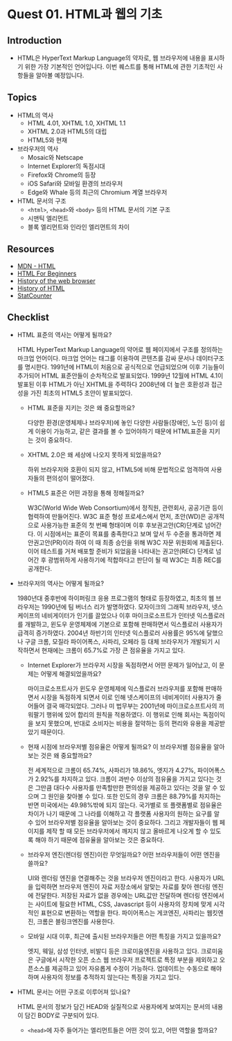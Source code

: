 # Quest 01. HTML과 웹의 기초

## Introduction

* HTML은 HyperText Markup Language의 약자로, 웹 브라우저에 내용을 표시하기 위한 가장 기본적인 언어입니다. 이번 퀘스트를 통해 HTML에 관한 기초적인 사항들을 알아볼 예정입니다.

## Topics

* HTML의 역사
  * HTML 4.01, XHTML 1.0, XHTML 1.1
  * XHTML 2.0과 HTML5의 대립
  * HTML5와 현재
* 브라우저의 역사
  * Mosaic와 Netscape
  * Internet Explorer의 독점시대
  * Firefox와 Chrome의 등장
  * iOS Safari와 모바일 환경의 브라우저
  * Edge와 Whale 등의 최근의 Chromium 계열 브라우저
* HTML 문서의 구조
  * `<html>`, `<head>`와 `<body>` 등의 HTML 문서의 기본 구조
  * 시맨틱 엘리먼트
  * 블록 엘리먼트와 인라인 엘리먼트의 차이

## Resources

* [MDN - HTML](https://developer.mozilla.org/ko/docs/Web/HTML)
* [HTML For Beginners](https://html.com/)
* [History of the web browser](https://en.wikipedia.org/wiki/History_of_the_web_browser)
* [History of HTML](https://en.wikipedia.org/wiki/HTML)
* [StatCounter](https://gs.statcounter.com/)

## Checklist

* HTML 표준의 역사는 어떻게 될까요?  

  HTML HyperText Markup Language의 약어로 웹 페이지에서 구조를 정의하는 마크업 언어이다. 마크업 언어는 태그를 이용하여 콘텐츠를 감싸 문서나 데이터구조를 명시한다. 1991년에 HTML이 처음으로 공식적으로 언급되었으며 이후 기능들이 추가되어 HTML 표준안들이 순차적으로 발표되었다. 1999년 12월에 HTML 4.1이 발표된 이후 HTML가 아닌 XHTML을 주력하다 2008년에 더 높은 호환성과 접근성을 가진 최초의 HTML5 초안이 발표되었다. 
  * HTML 표준을 지키는 것은 왜 중요할까요? 
   
    다양한 환경(운영체제나 브라우저)에 놓인 다양한 사람들(장애인, 노인 등)이 쉽게 이용이 가능하고, 같은 결과를 볼 수 있어야하기 때문에 HTML표준을 지키는 것이 중요하다. 
  * XHTML 2.0은 왜 세상에 나오지 못하게 되었을까요? 

    하위 브라우저와 호환이 되지 않고, HTML5에 비해 문법적으로 엄격하여 사용자들의 편의성이 떨어졌다.
  * HTML5 표준은 어떤 과정을 통해 정해질까요?

    W3C(World Wide Web Consortium)에서 정직원, 관련회사, 공공기관 등이 협력하여 만들어진다. W3C 표준 형성 프로세스에서 먼저, 초안(WD)은 공개적으로 사용가능한 표준의 첫 번째 형태이며 이후 후보권고안(CR)단계로 넘어간다. 이 시점에서는 표준이 목표를 충족한다고 보며 앞서 두 수준을 통과하면 제안권고안(PR)이라 하여 이 때 최종 승인을 위해 W3C 자문 위원회에 제출된다. 이어 테스트를 거쳐 배포할 준비가 되었음을 나타내는 권고안(REC) 단계로 넘어간 후 광범위하게 사용하기에 적합하다고 판단이 될 때 W3C는 최종 REC를 공개한다.   
* 브라우저의 역사는 어떻게 될까요?

  1980년대 중후반에 하이퍼링크 응용 프로그램의 형태로 등장하였고, 최초의 웹 브라우저는 1990년에 팀 버너스 리가 발명하였다. 모자이크의 그래픽 브라우저, 넷스케이프의 네비게이터가 인기를 끌었으나 이후 마이크로소프트가 인터넷 익스플로러를 개발하고, 윈도우 운영체제에 기본으로 포함해 판매하면서 익스플로러 사용자가 급격히 증가하였다. 2004년 하반기의 인터넷 익스플로러 사용률은 95%에 달했으나 구글 크롬, 모질라 파이어폭스, 사파리, 오페라 등 대체 브라우저가 개발되기 시작하면서 현재에는 크롬이 65.7%로 가장 큰 점유율을 가지고 있다. 
  * Internet Explorer가 브라우저 시장을 독점하면서 어떤 문제가 일어났고, 이 문제는 어떻게 해결되었을까요?

    마이크로소프트사가 윈도우 운영체제에 익스플로러 브라우저를 포함해 판매하면서 시장을 독점하게 되면서 이로 인해 넷스케이프의 네비게이터 사용자가 줄어들어 결국 매각되었다. 그러나 미 법무부는 2001년에 마이크로소프트사의 끼워팔기 행위에 있어 합리의 원칙을 적용하였다. 이 행위로 인해 회사는 독점이익을 보지 못했으며, 반대로 소비자는 비용을 절약하는 등의 편리와 유용을 제공받았기 때문이다. 
  * 현재 시점에 브라우저별 점유율은 어떻게 될까요? 이 브라우저별 점유율을 알아보는 것은 왜 중요할까요?

    전 세계적으로 크롬이 65.74%, 사파리가 18.86%, 엣지가 4.27%, 파이어폭스가 2.92%를 차지하고 있다. 크롬이 과반수 이상의 점유율을 가지고 있다는 것은 그만큼 대다수 사용자를 만족할만한 편의성을 제공하고 있다는 것을 알 수 있으며 그 원인을 찾아볼 수 있다. 또한 인도의 경우 크롬은 88.79%를 차지하는 반면 미국에서는 49.98%밖에 되지 않는다. 국가별로 또 플랫폼별로 점유율은 차이가 나기 때문에 그 나라를 이해하고 각 플랫폼 사용자의 원하는 요구를 알 수 있어 브라우저별 점유율을 알아보는 것이 중요하다. 그리고 개발자들이 웹 페이지를 제작 할 때 모든 브라우저에서 깨지지 않고 올바르게 나오게 할 수 있도록 해야 하기 때문에 점유율을 알아보는 것은 중요하다.
  * 브라우저 엔진(렌더링 엔진)이란 무엇일까요? 어떤 브라우저들이 어떤 엔진을 쓸까요?

    UI와 렌더링 엔진을 연결해주는 것을 브라우저 엔진이라고 한다. 사용자가 URL을 입력하면 브라우저 엔진이 자료 저장소에서 알맞는 자료를 찾아 렌더링 엔진에 전달한다. 저장된 자료가 없을 경우에는 URL값만 전달하며 렌더링 엔진에서는 사이트에 필요한 HTML, CSS, Javascript 등이 사용자의 장치에 맞게 시각적인 표현으로 변환하는 역할을 한다. 파이어폭스는 게코엔진, 사파리는 웹킷엔진, 크롬은 블링크엔진를 사용한다. 
    
  * 모바일 시대 이후, 최근에 출시된 브라우저들은 어떤 특징을 가지고 있을까요?

    엣지, 웨일, 삼성 인터넷, 비발디 등은 크로미움엔진을 사용하고 있다. 크로미움은 구글에서 시작한 오픈 소스 웹 브라우저 프로젝트로 특정 부분을 제외하고 오픈소스를 제공하고 있어 자유롭게 수정이 가능하다. 업데이트는 수동으로 해야하며 사용자의 정보를 추적하지 않는다는 특징을 가지고 있다.
    
* HTML 문서는 어떤 구조로 이루어져 있나요?

  HTML 문서의 정보가 담긴 HEAD와 실질적으로 사용자에게 보여지는 문서의 내용이 담긴 BODY로 구분되어 있다.
  
  * `<head>`에 자주 들어가는 엘리먼트들은 어떤 것이 있고, 어떤 역할을 할까요?

    <title>은 문서의 제목을, <meta>는 문서의 허용문자나, 메타요소의 정보형태, 실제 메타데이터의 컨텐츠를 알려주는 역할을 한다. 또한 <link>를 통해 문서에 css를 적용시키기도 한다. 
  * 시맨틱 태그는 무엇일까요?  의미를 명확하게 전달해주는 요소이다. 
    * 시맨틱 엘리먼트를 사용하면 어떤 점이 좋을까요? 

      영역을 쉽게 구분할 수 있고, 검색을 수행할 때 찾기도 편하다. 스크린 리더기를 사용하는 시각장애인한테는 사이트의 구조를 소리로 구분할 수 있게 해준다.
    * `<section>`과 `<div>`, `<header>`, `<footer>`, `<article>` 엘리먼트의 차이점은 무엇인가요? 

     
  * 블록 레벨 엘리먼트와 인라인 엘리먼트는 어떤 차이가 있을까요?

    블록 엘리먼트는 한 줄 전체를 차지하여 여러 개의 블록 요소들이 수직으로 쌓인다. 그렇기에 인라인보다 큰 구조를 생성할 수 있으며 크기 및 padding, margin으로 상하좌우 여백을 지정할 수 있다. 인라인 엘리먼트는 코딩한 영역만을 차지하며 크기를 지정할 수는 없고, margin으로 좌우에만 여백지정이 가능하다. 여러 개의 인라인 엘리먼트가 있을 경우에는 수평으로 쌓인다. 
    
   

## Quest

* [이 화면](screen.png)의 정보를 HTML 문서로 표현해 보세요. 다만 CSS를 전혀 사용하지 않고, 문서의 구조가 어떻게 되어 있는지를 파악하여 구현해 보세요.
  * [CSS Naked Day](https://css-naked-day.github.io/)는 매년 4월 9일에 CSS 없는 웹 페이지를 공개하여 내용과 마크업에 집중한 HTML 구조의 중요성을 강조하는 행사입니다.
* 폴더에 있는 `skeleton.html` 파일을 바탕으로 작업해 보시면 됩니다.
  * 정확하게 구현할 필요는 없습니다. 구조를 파악하는데 집중해봅시다.
  * 화면을 구성하는 큰 요소들을 어떻게 처리하면 좋을까요?
  * HTML 문서상에서 같은 층위에 비슷한 요소들이 반복될 때는 어떤 식으로 처리하는 것이 좋을까요?

## Advanced

* (선택사항) XML은 어떤 표준일까요? 어떤 식으로 발전해 왔을까요?
* YML, Markdown 등 다른 마크업 언어들은 어떤 특징을 가지고 있고, 어떤 용도로 쓰일까요?
